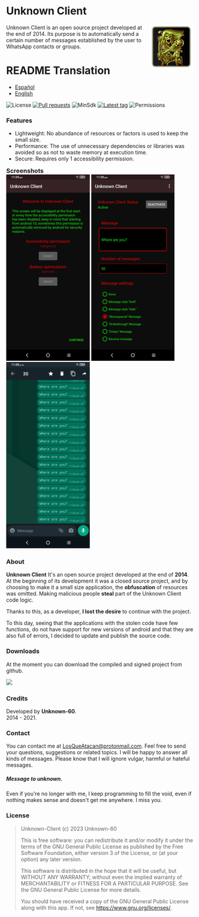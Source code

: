 # Unknown Client

<img src="com/unknown60/metadata/android/app_icon.png" height=120 align="right">

Unknown Client is an open source project developed at the end of 2014. Its purpose is to automatically send a certain number of messages established by the user to WhatsApp contacts or groups.

# README Translation
- [Español](README.md)
- [English](com/unknown60/metadata/android/en-rUs/README.md)

![License](https://img.shields.io/badge/License-GPL%2F3.0-orange?style=plastic)
[![Pull requests](https://img.shields.io/github/issues-pr/Unknown-60/Unknown-Client-App.svg?style=plastic)](https://github.com/Unknown-60/Unknown-Client-App/pulls)
![MinSdk](https://img.shields.io/badge/Minimum%20SDK-21%20(Lollipop)-839192?style=plastic&logo=android&logoColor=green)
[![Latest tag](https://img.shields.io/github/tag/Unknown-60/Unknown-Client-App.svg?style=plastic)](https://github.com/Unknown-60/Unknown-Client-App/tags)
![Permissions](https://img.shields.io/badge/permissions-0-brightgreen?style=plastic&logo=iconify&logoColor=green)

### Features
- Lightweight: No abundance of resources or factors is used to keep the small size.
- Performance: The use of unnecessary dependencies or libraries was avoided so as not to waste memory at execution time.
- Secure: Requires only 1 accessibility permission.



<summary><h3 style="display: inline">Screenshots</h3></summary>

<img src="images/screenshots/01.jpg" height="500"/>
<img src="images/screenshots/02.jpg" height="500"/>
<img src="images/screenshots/03.jpg" height="500"/>


### About

**Unknown Client** It's an open source project developed at the end of **2014**. At the beginning of its development it was a closed source project, and by choosing to make it a small size application, the **obfuscation** of resources was omitted. Making malicious people **steal** part of the Unknown Client code logic.

Thanks to this, as a developer, **I lost the desire** to continue with the project.

To this day, seeing that the applications with the stolen code have few functions, do not have support for new versions of android and that they are also full of errors, I decided to update and publish the source code.

### Downloads

At the moment you can download the compiled and signed project from github.

[![](https://img.shields.io/badge/GitHub%20Releases-181717?logo=github)](https://github.com/Unknown-60/Unknown-Client-App/releases/latest)

### Credits

Developed by **Unknown-60**.<br/>
2014 - 2021.

### Contact

You can contact me at [LosQueAtacan@protonmail.com](mailto:losqueatacan@protonmail.com).
Feel free to send your questions, suggestions or related topics.
I will be happy to answer all kinds of messages.  Please know that I will ignore vulgar, harmful or hateful messages.

##### Message to unknown.
 Even if you're no longer with me, I keep programming to fill the void, even if nothing makes sense and doesn't get me anywhere. I miss you.

### License

> Unknown-Client (c) 2023 Unknown-60
> 
> This is free software: you can redistribute it and/or modify it under the terms of the GNU General Public License as published by the Free Software Foundation, either version 3 of the License, or (at your option) any later version.
> 
> This software is distributed in the hope that it will be useful, but WITHOUT ANY WARRANTY; without even the implied warranty of MERCHANTABILITY or FITNESS FOR A PARTICULAR PURPOSE. See the GNU General Public License for more details.
> 
> You should have received a copy of the GNU General Public License along with this app. If not, see https://www.gnu.org/licenses/.


